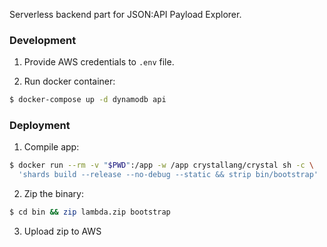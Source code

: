 Serverless backend part for JSON:API Payload Explorer.

### Development

1. Provide AWS credentials to `.env` file.

2. Run docker container:

``` sh
$ docker-compose up -d dynamodb api
```

### Deployment

1. Compile app:

``` sh
$ docker run --rm -v "$PWD":/app -w /app crystallang/crystal sh -c \
  'shards build --release --no-debug --static && strip bin/bootstrap'
```

2. Zip the binary:

``` sh
$ cd bin && zip lambda.zip bootstrap
```

3. Upload zip to AWS
